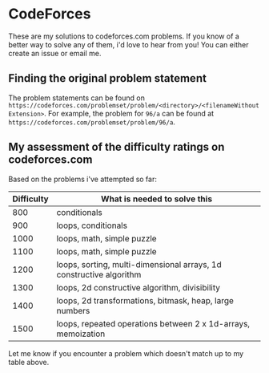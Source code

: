 # CodeForces

These are my solutions to codeforces.com problems. If you know of a better way to solve any of them, i'd love to hear from you! You can either create an issue or email me.

## Finding the original problem statement
The problem statements can be found on `https://codeforces.com/problemset/problem/<directory>/<filenameWithoutExtension>`. For example, the problem for `96/a` can be found at `https://codeforces.com/problemset/problem/96/a`.

## My assessment of the difficulty ratings on codeforces.com
Based on the problems i've attempted so far:

| Difficulty | What is needed to solve this                                        |
| ---------- | ------------------------------------------------------------------- |
| 800        | conditionals                                                        |
| 900        | loops, conditionals                                                 |
| 1000       | loops, math, simple puzzle                                          |
| 1100       | loops, math, simple puzzle                                          |
| 1200       | loops, sorting, multi-dimensional arrays, 1d constructive algorithm |
| 1300       | loops, 2d constructive algorithm, divisibility                      |
| 1400       | loops, 2d transformations, bitmask, heap, large numbers             |
| 1500       | loops, repeated operations between 2 x 1d-arrays, memoization       |

Let me know if you encounter a problem which doesn't match up to my table above.
